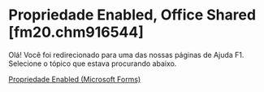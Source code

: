
# Propriedade Enabled, Office Shared [fm20.chm916544]

Olá! Você foi redirecionado para uma das nossas páginas de Ajuda F1. Selecione o tópico que estava procurando abaixo.

[Propriedade Enabled (Microsoft Forms)](http://msdn.microsoft.com/library/7e0320e4-91fa-2d2d-c484-70e54831e33b%28Office.15%29.aspx)
